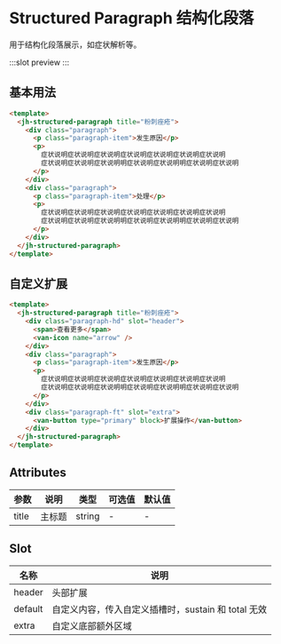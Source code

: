 # Structured Paragraph 结构化段落

用于结构化段落展示，如症状解析等。

:::slot preview
<ClientOnly>
  <jh-structured-paragraph-demo />
</ClientOnly>
:::

## 基本用法

```html
<template>
  <jh-structured-paragraph title="粉刺痤疮">
    <div class="paragraph">
      <p class="paragraph-item">发生原因</p>
      <p>
        症状说明症状说明症状说明症状说明症状说明症状说明症状说明
        症状说明症状说明症状说明明症状说明症状说明明症状说明症状说明
      </p>
    </div>
    <div class="paragraph">
      <p class="paragraph-item">处理</p>
      <p>
        症状说明症状说明症状说明症状说明症状说明症状说明症状说明
        症状说明症状说明症状说明明症状说明症状说明明症状说明症状说明
      </p>
    </div>
  </jh-structured-paragraph>
</template>
```

## 自定义扩展

```html
<template>
  <jh-structured-paragraph title="粉刺痤疮">
    <div class="paragraph-hd" slot="header">
      <span>查看更多</span>
      <van-icon name="arrow" />
    </div>
    <div class="paragraph">
      <p class="paragraph-item">发生原因</p>
      <p>
        症状说明症状说明症状说明症状说明症状说明症状说明症状说明
        症状说明症状说明症状说明明症状说明症状说明明症状说明症状说明
      </p>
    </div>
    <div class="paragraph-ft" slot="extra">
      <van-button type="primary" block>扩展操作</van-button>
    </div>
  </jh-structured-paragraph>
</template>
```

## Attributes

| 参数  | 说明   | 类型   | 可选值 | 默认值 |
| ----- | ------ | ------ | ------ | ------ |
| title | 主标题 | string | -      | -      |

## Slot

| 名称    | 说明                                                |
| ------- | --------------------------------------------------- |
| header  | 头部扩展                                            |
| default | 自定义内容，传入自定义插槽时，sustain 和 total 无效 |
| extra   | 自定义底部额外区域                                  |
